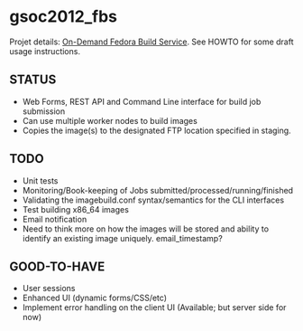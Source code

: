 gsoc2012_fbs
============

Projet details: [On-Demand Fedora Build Service](http://www.google-melange.com/gsoc/project/google/gsoc2012/amitsaha/24001). See HOWTO for some draft usage instructions.

STATUS
------

+ Web Forms, REST API and Command Line interface for build job submission
+ Can use multiple worker nodes to build images
+ Copies the image(s) to the designated FTP location specified in staging.

TODO
----

+ Unit tests
+ Monitoring/Book-keeping of Jobs submitted/processed/running/finished
+ Validating the imagebuild.conf syntax/semantics for the CLI interfaces
+ Test building x86_64 images
+ Email notification
+ Need to think more on how the images will be stored and ability to identify
  an existing image uniquely. email_timestamp?

GOOD-TO-HAVE
-----------

+ User sessions
+ Enhanced UI (dynamic forms/CSS/etc)
+ Implement error handling on the client UI (Available; but server side for now)
